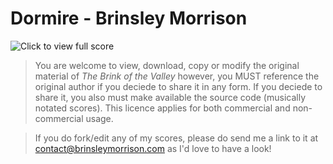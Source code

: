 # Dormire - Brinsley Morrison
![Click to view full score](https://user-images.githubusercontent.com/36922985/191555807-98430f41-b646-491d-bed2-01639d48c4dc.png)

> You are welcome to view, download, copy or modify the original material of *The Brink of the Valley* however, you MUST reference the original author if you deciede to share it in any form. If you deciede to share it, you also must make available the source code (musically notated scores). This licence applies for both commercial and non-commercial usage.

> If you do fork/edit any of my scores, please do send me a link to it at contact@brinsleymorrison.com as I'd love to have a look!
